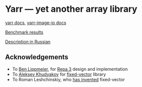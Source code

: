 Yarr — yet another array library
================================

[yarr docs](http://hackage.haskell.org/package/yarr),
[yarr-image-io docs](http://hackage.haskell.org/package/yarr-image-io)

[Benchmark results](tests/bench-results.md)

[Description in Russian](cg-course-paper.pdf)

Acknowledgements
----------------
* To [Ben Lippmeier](http://www.cse.unsw.edu.au/~benl/), for [Repa 3](http://hackage.haskell.org/package/repa-3.2.3.1) design and implementation
* To [Aleksey Khudyakov](https://bitbucket.org/Shimuuar/) for [fixed-vector](http://hackage.haskell.org/package/fixed-vector) library
* To Roman Leshchinskiy, who [has invented](http://unlines.wordpress.com/2010/11/15/generics-for-small-fixed-size-vectors/) fixed-vector
